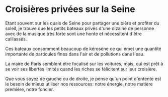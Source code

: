 # Croisières privées sur la Seine

Etant souvent sur les quais de Seine pour partager une bière et profiter du soleil, je trouve que les petits bateaux privés d'une dizaine de personne avec de la musique très forte sont une honte et nécessitent d'être caillassés. 

Ces bateaux consomment beaucoup de kérosène ce qui émet une quantité importante de particules fines dans l'air et de pollutions dans l'eau. 

La maire de Paris semblent étre focalisé sur les voitures, mais, qui est prêt à se voir ses libertés limités quand les riches se félicitent sur leur croisière.

Que vous soyez de gauche ou de droite, je pense qu'un point d'entente est le besoin de mieux utiliser nos ressources: notre énergie, notre matière première, notre foncier. 

